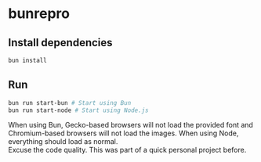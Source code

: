 # bunrepro

## Install dependencies
```bash
bun install
```

## Run
```bash
bun run start-bun # Start using Bun
bun run start-node # Start using Node.js
```

When using Bun, Gecko-based browsers will not load the provided font and Chromium-based browsers will not load the images. When using Node, everything should load as normal.  
Excuse the code quality. This was part of a quick personal project before.